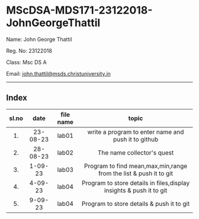 # MScDSA-MDS171-23122018-JohnGeorgeThattil


Name: John George Thattil

Reg. No: 23122018

Class: Msc DS A

Email: john.thattil@msds.christuniversity.in

***
## Index
|sl.no|date|file name|topic|
|:----:|:----:|:---:|:----:|
|1.|23-08-23|lab01|write a program to enter name and push it to github|
|2.|28-08-23|lab02|The name collector's quest|
|3.|1-09-23|lab03|Program to find mean,max,min,range from the list & push it to git|
|4.|4-09-23|lab04|Program to store details in files,display insights & push it to git|
|5.|9-09-23|lab04|Program to store details  & push it to git|